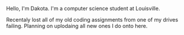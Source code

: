 Hello, I'm Dakota.
I'm a computer science student at Louisville.

Recentaly lost all of my old coding assignments from one of my drives failing. Planning on uplodaing all new ones I do onto here.
